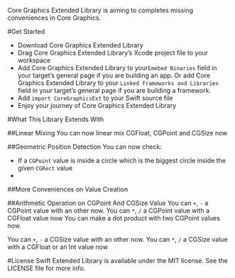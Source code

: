 Core Graphics Extended Library is aiming to completes missing conveniences in Core Graphics.

#Get Started
- Download Core Graphics Extended Library
- Drag Core Graphics Extended Library’s Xcode project file to your workspace
- Add Core Graphics Extended Library to your`Emebed Binaries`  field in your target’s general page if you are building an app. Or add Core Graphics Extended Library to your `Linked Frameworks and Libraries` field in your target’s general page if you are building a framework.
- Add `import CoreGraphicsExt` to your Swift source file
- Enjoy your journey of Core Graphics Extended Library

#What This Library Extends With

##Linear Mixing
You can now linear mix CGFloat, CGPoint and CGSize now

##Geometric Position Detection
You can now check:
- If a `CGPoint` value is inside a circle which is the biggest circle inside the given `CGRect` value
- 


##More Conveniences on Value Creation


##Arithmetic Operation on CGPoint And CGSize Value
You can `+`, `-` a CGPoint value with an other now.
You can `*`, `/` a CGPoint value with a CGFloat value now
You can make a dot product with two CGPoint values now.

You can `+`, `-` a CGSize value with an other now.
You can `*`, `/` a CGSize value with a CGFloat or an Int value now


#License
Swift Extended Library is available under the MIT license. See the LICENSE file for more info.

